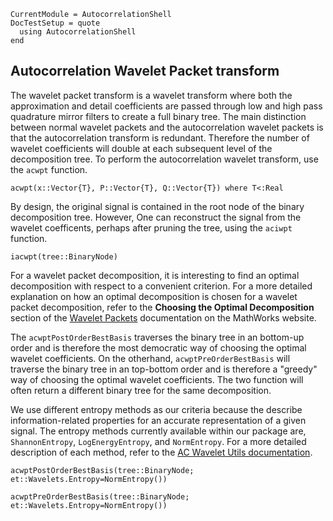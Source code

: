 ```@meta
CurrentModule = AutocorrelationShell
DocTestSetup = quote
  using AutocorrelationShell
end
```

## Autocorrelation Wavelet Packet transform
The wavelet packet transform is a wavelet transform where both the approximation and
detail coefficients are passed through low and high pass quadrature mirror filters to
create a full binary tree. The main distinction between normal wavelet packets
and the autocorrelation wavelet packets is that the autocorrelation transform is
redundant. Therefore the number of wavelet coefficients will double at each subsequent
level of the decomposition tree. To perform the autocorrelation wavelet transform, use the
`acwpt` function.

```@docs
acwpt(x::Vector{T}, P::Vector{T}, Q::Vector{T}) where T<:Real
```

By design, the original signal is contained in the root node of the binary decomposition tree.
However, One can reconstruct the signal from the wavelet coefficents, perhaps after pruning the tree, using the `aciwpt` function.
```@docs
iacwpt(tree::BinaryNode)
```

For a wavelet packet decomposition, it is interesting to find an optimal decomposition with
respect to a convenient criterion. For a more detailed explanation on how an optimal decomposition is chosen for a wavelet packet decomposition, refer to the **Choosing the Optimal Decomposition** section of the [Wavelet Packets](https://www.mathworks.com/help/wavelet/ug/wavelet-packets.html) documentation on the MathWorks website.

The `acwptPostOrderBestBasis` traverses the binary tree in an bottom-up order and is therefore the most democratic way of choosing the optimal wavelet coefficients. On the otherhand, `acwptPreOrderBestBasis` will traverse the binary tree in an top-bottom order and
is therefore a "greedy" way of choosing the optimal wavelet coefficients. The two function
will often return a different binary tree for the same decomposition.

We use different entropy methods as our criteria because the describe information-related properties for an accurate representation of a given signal. The entropy methods currently available within our package are, `ShannonEntropy`, `LogEnergyEntropy`, and `NormEntropy`. For a more detailed description of each method, refer to the [AC Wavelet Utils documentation](https://boundaryvalueproblems.gitlab.io/autocorrelation-shell/acwutil/).

```@docs
acwptPostOrderBestBasis(tree::BinaryNode; et::Wavelets.Entropy=NormEntropy())

acwptPreOrderBestBasis(tree::BinaryNode; et::Wavelets.Entropy=NormEntropy())
```
